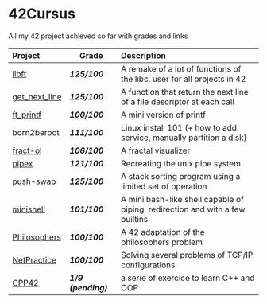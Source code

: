 # 42Cursus
All my 42 project achieved so far with grades and links

| Project | Grade | Description |
| :-- | --- | :-- |
| [libft](https://github.com/AntoineLemarchand/libft)|***125/100***|A remake of a lot of functions of the libc, user for all projects in 42|
| [get\_next\_line](https://github.com/AntoineLemarchand/get_next_line)|***125/100***|A function that return the next line of a file descriptor at each call|
| [ft\_printf](https://github.com/AntoineLemarchand/ft_printf)|***100/100***|A mini version of printf|
| born2beroot|***111/100***|Linux install 101 (+ how to add service, manually partition a disk)|
| [fract-ol](https://github.com/AntoineLemarchand/fract-ol)|***106/100***|A fractal visualizer|
| [pipex](https://github.com/AntoineLemarchand/pipex)|***121/100***|Recreating the unix pipe system|
| [push-swap](https://github.com/AntoineLemarchand/push-swap)|***125/100***|A stack sorting program using a limited set of operation|
| [minishell](https://github.com/AntoineLemarchand/Minishell)|***101/100***|A mini bash-like shell capable of piping, redirection and with a few builtins|
| [Philosophers](https://github.com/AntoineLemarchand/philosophers)|***100/100***|A 42 adaptation of the philosophers problem|
| [NetPractice](https://github.com/AntoineLemarchand/NetPractice)|***100/100***|Solving several problems of TCP/IP configurations|
| [CPP42](https://github.com/AntoineLemarchand/cpp42)|***1/9 (pending)***|a serie of exercice to learn C++ and OOP|
